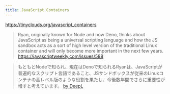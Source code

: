 ```yaml
---
title: JavaScript Containers
---
```


https://tinyclouds.org/javascript_containers

> Ryan, originally known for Node and now Deno, thinks about JavaScript as being a universal scripting language and how the JS sandbox acts as a sort of high level version of the traditional Linux container and will only become more important in the next few years.
> https://javascriptweekly.com/issues/588

> もともとNodeで知られ、現在はDenoで知られるRyanは、JavaScriptが普遍的なスクリプト言語であること、JSサンドボックスが従来のLinuxコンテナの高レベル版のような役割を果たし、今後数年間でさらに重要性が増すと考えています。
> [by DeepL](https://www.deepl.com/)
